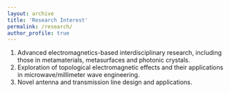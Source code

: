 ```yaml
---
layout: archive
title: 'Research Interest'
permalink: /research/
author_profile: true
---
```


1. Advanced electromagnetics-based interdisciplinary research, including those in metamaterials, metasurfaces and photonic crystals.
2. Exploration of topological electromagnetic effects and their applications in microwave/millimeter wave engineering.
3. Novel antenna and transmission line design and applications.